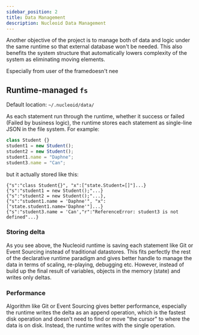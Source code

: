 ```yaml
---
sidebar_position: 2
title: Data Management
description: Nucleoid Data Management
---
```


Another objective of the project is to manage both of data and logic under the same runtime so that external database won't be needed. This also benefits the system structure that automatically lowers complexity of the system as eliminating moving elements.

Especially from user of the framedoesn't nee

## Runtime-managed `fs`

Default location: `~/.nucleoid/data/`

As each statement run through the runtime, whether it success or failed (Failed by business logic), the runtime stores each statement as single-line JSON in the file system. For example:

```javascript
class Student {}
student1 = new Student();
student2 = new Student();
student1.name = "Daphne";
student3.name = "Can";
```

but it actually stored like this:

```
{"s":"class Student{}", "x":["state.Student=[]"]...}
{"s":"student1 = new Student();"...}
{"s":"student2 = new Student();"...},
{"s":"student1.name = 'Daphne'", "x":["state.student1.name='Daphne'"]...}
{"s":"student3.name = 'Can',"r":"ReferenceError: student3 is not defined"...}
```

### Storing delta

As you see above, the Nucleoid runtime is saving each statement like Git or Event Sourcing instead of traditional datastores. This fits perfectly the rest of the declarative runtime paradigm and gives better handle to manage the data in terms of scaling, re-playing, debugging etc. However, instead of build up the final result of variables, objects in the memory (state) and writes only deltas.

### Performance

Algorithm like Git or Event Sourcing gives better performance, especially the runtime writes the delta as an append operation, which is the fastest disk operation and doesn't need to find or move "the cursor" to where the data is on disk. Instead, the runtime writes with the single operation.
